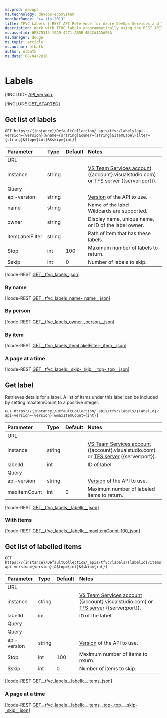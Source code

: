 ```yaml
---
ms.prod: devops
ms.technology: devops-ecosystem
monikerRange: '>= tfs-2013'
title: TFVC Labels | REST API Reference for Azure DevOps Services and Team Foundation Server
description: Work with TFVC labels programmatically using the REST APIs for Azure DevOps Services and Team Foundation Server.
ms.assetid: 6E87D313-19A9-4271-AB5B-4B4CA1ADA9BA
ms.manager: douge
ms.topic: article
ms.author: elbatk
author: elbatk
ms.date: 08/04/2016
---
```


# Labels
[!INCLUDE [API_version](../_data/version.md)]

[!INCLUDE [GET_STARTED](../_data/get-started.md)]

## Get list of labels

```no-highlight
GET https://{instance}/DefaultCollection/_apis/tfvc/labels?api-version={version}[&name={srtring}&owner={string}&itemLabelFilter={string}&$top={int}&$skip={int}]
```

| Parameter       | Type   | Default | Notes
|:----------------|:-------|:--------|:------
| URL
| instance        | string |         | [VS Team Services account](/azure/devops/integrate/get-started/rest/basics) ({account}.visualstudio.com) or [TFS server](/azure/devops/integrate/get-started/rest/basics) ({server:port}).
| Query
| api-version     | string |         | [Version](../../concepts/rest-api-versioning.md) of the API to use.
| name            | string |         | Name of the label.<br/>Wildcards are supported.
| owner           | string |         | Display name, unique name, or ID of the label owner.
| itemLabelFilter | string |         | Path of item that has these labels.
| $top            | int    | 100     | Maximum number of labels to return.
| $skip           | int    | 0       | Number of labels to skip.

[!code-REST [GET__tfvc_labels_json](./_data/labels/GET__tfvc_labels.json)]

### By name
[!code-REST [GET__tfvc_labels_name-_name__json](./_data/labels/GET__tfvc_labels_name-_name_.json)]

### By person
[!code-REST [GET__tfvc_labels_owner-_person__json](./_data/labels/GET__tfvc_labels_owner-_person_.json)]

### By item
[!code-REST [GET__tfvc_labels_itemLabelFilter-_item__json](./_data/labels/GET__tfvc_labels_itemLabelFilter-_item_.json)]

### A page at a time
[!code-REST [GET__tfvc_labels__skip-_skip___top-_top__json](./_data/labels/GET__tfvc_labels__skip-_skip___top-_top_.json)]

## Get label
Retrieves details for a label. A list of items under this label can be included by setting maxItemCount to a positive integer. 

```no-highlight
GET https://{instance}/DefaultCollection/_apis/tfvc/labels/{labelId}?api-version={version}[&maxItemCount={int}]
```

| Parameter    | Type   | Default | Notes
|:-------------|:-------|:--------|:------
| URL
| instance     | string |         | [VS Team Services account](/azure/devops/integrate/get-started/rest/basics) ({account}.visualstudio.com) or [TFS server](/azure/devops/integrate/get-started/rest/basics) ({server:port}).
| labelId      | int    |         | ID of label.
| Query
| api-version  | string |         | [Version](../../concepts/rest-api-versioning.md) of the API to use.
| maxItemCount | int    | 0       | Maximum number of labeled items to return.

[!code-REST [GET__tfvc_labels__labelId__json](./_data/labels/GET__tfvc_labels__labelId_.json)]

### With items

[!code-REST [GET__tfvc_labels__labelId__maxItemCount-100_json](./_data/labels/GET__tfvc_labels__labelId__maxItemCount-100.json)]

## Get list of labelled items

```no-highlight
GET https://{instance}/DefaultCollection/_apis/tfvc/labels/{labelId}/items?api-version={version}[&$top={int}&$skip={int}]
```

| Parameter    | Type   | Default | Notes
|:-------------|:-------|:--------|:------
| URL
| instance     | string |         | [VS Team Services account](/azure/devops/integrate/get-started/rest/basics) ({account}.visualstudio.com) or [TFS server](/azure/devops/integrate/get-started/rest/basics) ({server:port}).
| labelId      | int    |         | ID of the label.
| Query
| Query
| api-version  | string |         | [Version](../../concepts/rest-api-versioning.md) of the API to use.
| $top         | int    | 100     |  Maximum number of items to return.
| $skip        | int    | 0       |  Number of items to skip.

[!code-REST [GET__tfvc_labels__labelId__items_json](./_data/labels/GET__tfvc_labels__labelId__items.json)]

### A page at a time

[!code-REST [GET__tfvc_labels__labelId__items__top-_top___skip-_skip__json](./_data/labels/GET__tfvc_labels__labelId__items__top-_top___skip-_skip_.json)]

